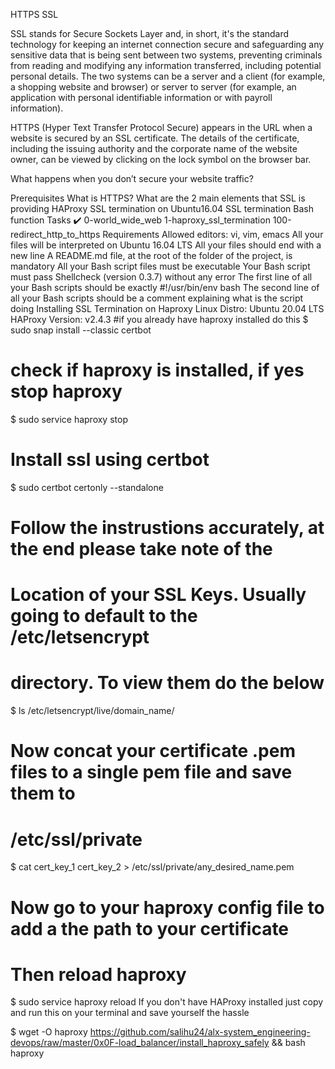 HTTPS SSL


SSL stands for Secure Sockets Layer and, in short, it's the standard technology for keeping an internet connection secure and safeguarding any sensitive data that is being sent between two systems, preventing criminals from reading and modifying any information transferred, including potential personal details. The two systems can be a server and a client (for example, a shopping website and browser) or server to server (for example, an application with personal identifiable information or with payroll information).

HTTPS (Hyper Text Transfer Protocol Secure) appears in the URL when a website is secured by an SSL certificate. The details of the certificate, including the issuing authority and the corporate name of the website owner, can be viewed by clicking on the lock symbol on the browser bar.

What happens when you don’t secure your website traffic? 

Prerequisites
What is HTTPS?
What are the 2 main elements that SSL is providing
HAProxy SSL termination on Ubuntu16.04
SSL termination
Bash function
Tasks ✔️
0-world_wide_web
1-haproxy_ssl_termination
100-redirect_http_to_https
Requirements
Allowed editors: vi, vim, emacs
All your files will be interpreted on Ubuntu 16.04 LTS
All your files should end with a new line
A README.md file, at the root of the folder of the project, is mandatory
All your Bash script files must be executable
Your Bash script must pass Shellcheck (version 0.3.7) without any error
The first line of all your Bash scripts should be exactly #!/usr/bin/env bash
The second line of all your Bash scripts should be a comment explaining what is the script doing
Installing SSL Termination on Haproxy
Linux Distro: Ubuntu 20.04 LTS
HAProxy Version: v2.4.3
#if you already have haproxy installed do this
$ sudo snap install --classic certbot

# check if haproxy is installed, if yes stop haproxy
$ sudo service haproxy stop

# Install ssl using certbot
$ sudo certbot certonly --standalone

# Follow the instrustions accurately, at the end please take note of the
# Location of your SSL Keys. Usually going to default to the /etc/letsencrypt
# directory. To view them do the below
$ ls /etc/letsencrypt/live/domain_name/

# Now concat your certificate .pem files to a single pem file and save them to
# /etc/ssl/private
$ cat cert_key_1 cert_key_2 > /etc/ssl/private/any_desired_name.pem

# Now go to your haproxy config file to add a the path to your certificate
# Then reload haproxy
$ sudo service haproxy reload
If you don't have HAProxy installed just copy and run this on your terminal and save yourself the hassle

$ wget -O haproxy https://github.com/salihu24/alx-system_engineering-devops/raw/master/0x0F-load_balancer/install_haproxy_safely && bash haproxy

